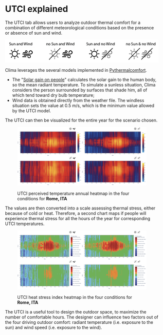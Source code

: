 # UTCI explained

The UTCI tab allows users to analyze outdoor thermal comfort for a combination of different meteorological conditions based on the presence or absence of sun and wind.

![Logos highlighting the different scenarios which can be displayed in Clima](<../../../.gitbook/assets/UTCI 01-01.jpg>)

Clima leverages the several models implemented in [Pythermalcomfort](https://pythermalcomfort.readthedocs.io/en/latest/).

* The "[Solar gain on people](https://pythermalcomfort.readthedocs.io/en/latest/reference/pythermalcomfort.html#solar-gain-on-people)" calculates the solar gain to the human body, so the mean radiant temperature. To simulate a sunless situation, Clima considers the person surrounded by surfaces that shade him, all of which tend toward dry bulb temperature;
* Wind data is obtained directly from the weather file. The windless situation sets the value at 0.5 m/s, which is the minimum value allowed by the UTCI model.

The UTCI can then be visualized for the entire year for the scenario chosen.

<figure><img src="../../../.gitbook/assets/Perceived T copia.png" alt=""><figcaption><p>UTCI perceived temperature annual heatmap in the four conditions for <strong>Rome, ITA</strong></p></figcaption></figure>

The values are then converted into a scale assessing thermal stress, either because of cold or heat. Therefore, a second chart maps if people will experience thermal stress for all the hours of the year for corresponding UTCI temperatures.

<figure><img src="../../../.gitbook/assets/UTCI Index copia.png" alt=""><figcaption><p>UTCI heat stress index heatmap in the four conditions for <strong>Rome, ITA</strong></p></figcaption></figure>

The UTCI is a useful tool to design the outdoor space, to maximize the number of comfortable hours. The designer can influence two factors out of the four driving outdoor comfort: radiant temperature (i.e. exposure to the sun) and wind speed (i.e. exposure to the wind).
